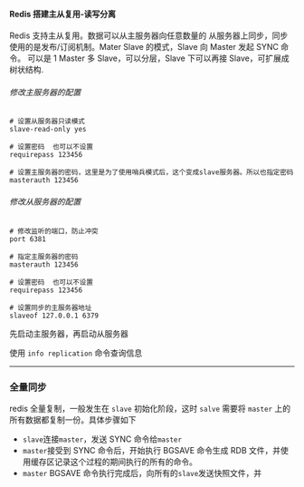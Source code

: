 #### Redis 搭建主从复用-读写分离

Redis 支持主从复用。数据可以从主服务器向任意数量的 从服务器上同步，同步使用的是发布/订阅机制。Mater Slave 的模式，Slave 向 Master 发起 SYNC 命令。 可以是 1 Master 多 Slave，可以分层，Slave 下可以再接 Slave，可扩展成树状结构.

###### 修改主服务器的配置

```
# 设置从服务器只读模式
slave-read-only yes

# 设置密码  也可以不设置
requirepass 123456

# 设置主服务器的密码，这里是为了使用哨兵模式后，这个变成slave服务器。所以也指定密码
masterauth 123456
```

###### 修改从服务器的配置

```
# 修改监听的端口，防止冲突
port 6381 

# 指定主服务器的密码
masterauth 123456

# 设置密码  也可以不设置
requirepass 123456

# 设置同步的主服务器地址
slaveof 127.0.0.1 6379
```

先启动主服务器，再启动从服务器

使用 `info replication` 命令查询信息

---

### 全量同步	

redis 全量复制，一般发生在 `slave` 初始化阶段，这时 `salve` 需要将 `master` 上的所有数据都复制一份。具体步骤如下

- `slave`连接`master`，发送 SYNC 命令给`master`
- `master`接受到 SYNC 命令后，开始执行 BGSAVE 命令生成 RDB 文件，并使用缓存区记录这个过程的期间执行的所有的命令。
- `master` BGSAVE 命令执行完成后，向所有的`slave`发送快照文件，并
